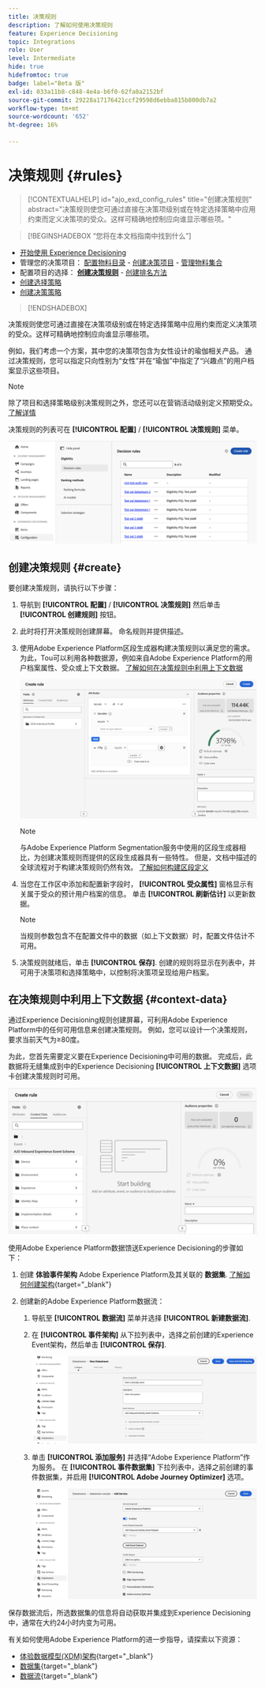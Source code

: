 ```yaml
---
title: 决策规则
description: 了解如何使用决策规则
feature: Experience Decisioning
topic: Integrations
role: User
level: Intermediate
hide: true
hidefromtoc: true
badge: label="Beta 版"
exl-id: 033a11b8-c848-4e4a-b6f0-62fa0a2152bf
source-git-commit: 29228a17176421ccf29598d6ebba815b800db7a2
workflow-type: tm+mt
source-wordcount: '652'
ht-degree: 16%

---
```


# 决策规则 {#rules}

>[!CONTEXTUALHELP]
>id="ajo_exd_config_rules"
>title="创建决策规则"
>abstract="决策规则使您可通过直接在决策项级别或在特定选择策略中应用约束而定义决策项的受众。这样可精确地控制应向谁显示哪些项。"

>[!BEGINSHADEBOX “您将在本文档指南中找到什么”]

* [开始使用 Experience Decisioning](gs-experience-decisioning.md)
* 管理您的决策项目： [配置物料目录](catalogs.md) - [创建决策项目](items.md) - [管理物料集合](collections.md)
* 配置项目的选择： **[创建决策规则](rules.md)** - [创建排名方法](ranking.md)
* [创建选择策略](selection-strategies.md)
* [创建决策策略](create-decision.md)

>[!ENDSHADEBOX]

决策规则使您可通过直接在决策项级别或在特定选择策略中应用约束而定义决策项的受众。这样可精确地控制应向谁显示哪些项。

例如，我们考虑一个方案，其中您的决策项包含为女性设计的瑜伽相关产品。 通过决策规则，您可以指定只向性别为“女性”并在“瑜伽”中指定了“兴趣点”的用户档案显示这些项目。

>[!NOTE]
>
>除了项目和选择策略级别决策规则之外，您还可以在营销活动级别定义预期受众。 [了解详情](../campaigns/create-campaign.md#audience)

决策规则的列表可在 **[!UICONTROL 配置]** / **[!UICONTROL 决策规则]** 菜单。

![](assets/decision-rules-list.png)

## 创建决策规则 {#create}

要创建决策规则，请执行以下步骤：

1. 导航到 **[!UICONTROL 配置]** / **[!UICONTROL 决策规则]** 然后单击 **[!UICONTROL 创建规则]** 按钮。

1. 此时将打开决策规则创建屏幕。 命名规则并提供描述。

1. 使用Adobe Experience Platform区段生成器构建决策规则以满足您的需求。 为此，Tou可以利用各种数据源，例如来自Adobe Experience Platform的用户档案属性、受众或上下文数据。 [了解如何在决策规则中利用上下文数据](#context-data)

   ![](assets/decision-rules-build.png)

   >[!NOTE]
   >
   >与Adobe Experience Platform Segmentation服务中使用的区段生成器相比，为创建决策规则而提供的区段生成器具有一些特性。  但是，文档中描述的全球流程对于构建决策规则仍然有效。 [了解如何构建区段定义](../audience/creating-a-segment-definition.md)

1. 当您在工作区中添加和配置新字段时， **[!UICONTROL 受众属性]** 窗格显示有关属于受众的预计用户档案的信息。 单击 **[!UICONTROL 刷新估计]** 以更新数据。

   >[!NOTE]
   >
   >当规则参数包含不在配置文件中的数据（如上下文数据）时，配置文件估计不可用。

1. 决策规则就绪后，单击 **[!UICONTROL 保存]**. 创建的规则将显示在列表中，并可用于决策项和选择策略中，以控制将决策项呈现给用户档案。

## 在决策规则中利用上下文数据 {#context-data}

通过Experience Decisioning规则创建屏幕，可利用Adobe Experience Platform中的任何可用信息来创建决策规则。 例如，您可以设计一个决策规则，要求当前天气为≥80度。

为此，您首先需要定义要在Experience Decisioning中可用的数据。 完成后，此数据将无缝集成到中的Experience Decisioning **[!UICONTROL 上下文数据]** 选项卡创建决策规则时可用。

![](assets/decision-rules-context.png)

使用Adobe Experience Platform数据馈送Experience Decisioning的步骤如下：

1. 创建 **体验事件架构**  Adobe Experience Platform及其关联的 **数据集**. [了解如何创建架构](https://experienceleague.adobe.com/en/docs/experience-platform/xdm/ui/resources/schemas){target="_blank"}

1. 创建新的Adobe Experience Platform数据流：

   1. 导航至 **[!UICONTROL 数据流]** 菜单并选择 **[!UICONTROL 新建数据流]**.

   1. 在 **[!UICONTROL 事件架构]** 从下拉列表中，选择之前创建的Experience Event架构，然后单击 **[!UICONTROL 保存]**.

      ![](assets/decision-rule-context-datastream.png)

   1. 单击 **[!UICONTROL 添加服务]** 并选择“Adobe Experience Platform”作为服务。 在 **[!UICONTROL 事件数据集]** 下拉列表中，选择之前创建的事件数据集，并启用 **[!UICONTROL Adobe Journey Optimizer]** 选项。

      ![](assets/decision-rules-context-datastream-service.png)

保存数据流后，所选数据集的信息将自动获取并集成到Experience Decisioning中，通常在大约24小时内变为可用。

有关如何使用Adobe Experience Platform的进一步指导，请探索以下资源：

* [体验数据模型(XDM)架构](https://experienceleague.adobe.com/en/docs/experience-platform/xdm/schema/composition){target="_blank"}
* [数据集](https://experienceleague.adobe.com/en/docs/experience-platform/catalog/datasets/overview){target="_blank"}
* [数据流](https://experienceleague.adobe.com/en/docs/experience-platform/datastreams/overview){target="_blank"}
